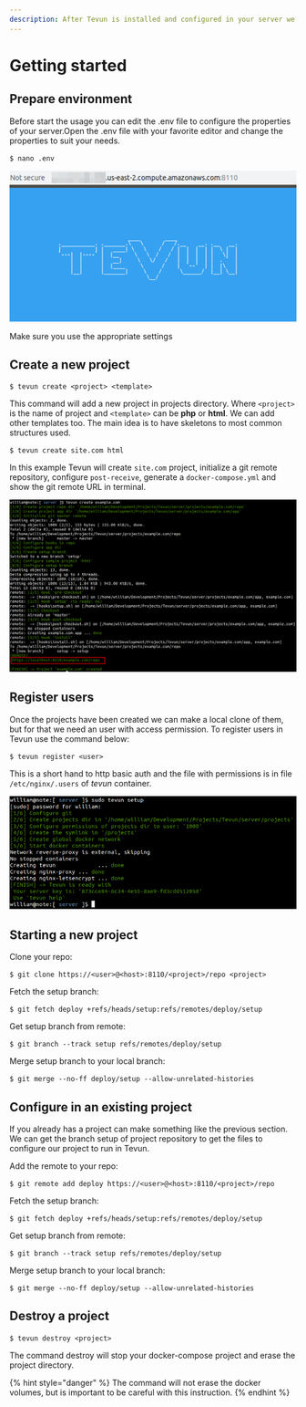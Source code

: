 ```yaml
---
description: After Tevun is installed and configured in your server we can go ahead
---
```


# Getting started

## Prepare environment

Before start the usage you can edit the .env file to configure the properties of your server.Open the .env file with your favorite editor and change the properties to suit your needs.  

```
$ nano .env
```

![](.gitbook/assets/image%20%284%29.png)

Make sure you use the appropriate settings

## Create a new project

```text
$ tevun create <project> <template>
```

This command will add a new project in projects directory. Where `<project>` is the name of project and `<template>` can be **php** or **html**. We can add other templates too. The main idea is to have skeletons to most common structures used.

```text
$ tevun create site.com html
```

In this example Tevun will create `site.com` project, initialize a git remote repository, configure `post-receive`, generate a `docker-compose.yml` and show the git remote URL in terminal.

![](.gitbook/assets/image%20%285%29.png)

## Register users

Once the projects have been created we can make a local clone of them, but for that we need an user with access permission. To register users in Tevun use the command below:

```text
$ tevun register <user>
```

This is a short hand to http basic auth and the file with permissions is in file `/etc/nginx/.users` of _tevun_ container.

![](.gitbook/assets/image%20%286%29.png)

## Starting a new project

Clone your repo:

```text
$ git clone https://<user>@<host>:8110/<project>/repo <project>
```

Fetch the setup branch:

```text
$ git fetch deploy +refs/heads/setup:refs/remotes/deploy/setup
```

Get setup branch from remote:

```text
$ git branch --track setup refs/remotes/deploy/setup
```

Merge setup branch to your local branch:

```text
$ git merge --no-ff deploy/setup --allow-unrelated-histories
```

## **Configure in an existing project**

If you already has a project can make something like the previous section. We can get the branch setup of project repository to get the files to configure our project to run in Tevun.

Add the remote to your repo:

```text
$ git remote add deploy https://<user>@<host>:8110/<project>/repo
```

Fetch the setup branch:

```text
$ git fetch deploy +refs/heads/setup:refs/remotes/deploy/setup
```

Get setup branch from remote:

```text
$ git branch --track setup refs/remotes/deploy/setup
```

Merge setup branch to your local branch:

```text
$ git merge --no-ff deploy/setup --allow-unrelated-histories
```

## **Destroy a project**

```text
$ tevun destroy <project>
```

The command destroy will stop your docker-compose project and erase the project directory.

{% hint style="danger" %}
The command will not erase the docker volumes, but is important to be careful with this instruction.
{% endhint %}

